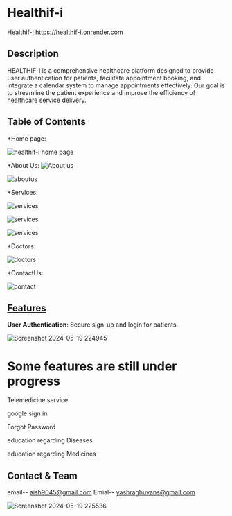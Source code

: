 # Healthif-i 
Healthif-i https://healthif-i.onrender.com
## Description
HEALTHIF-i is a comprehensive healthcare platform designed to provide user authentication for patients, facilitate appointment booking, and integrate a calendar system to manage appointments effectively. Our goal is to streamline the patient experience and improve the efficiency of healthcare service delivery.
## Table of Contents 

*Home page:


![healthif-i home page](https://github.com/suhanigoel24/Healthif-i/assets/66861871/ab8fa2e2-de38-4e41-8a11-247957321841)


*About Us:
![About us](https://github.com/suhanigoel24/Healthif-i/assets/66861871/af8bb07b-ca7b-4839-badf-220cdc233ba6)

![aboutus](https://github.com/suhanigoel24/Healthif-i/assets/66861871/fd285121-5726-4a5e-b992-8759a5ffbe17)


*Services:



![services](https://github.com/suhanigoel24/Healthif-i/assets/66861871/4fbd8904-be88-4692-a6f0-cd8637b56a34)


![services](https://github.com/suhanigoel24/Healthif-i/assets/66861871/f5d740f1-b58b-485d-99bb-f61c0ec0ccd8)



![services](https://github.com/suhanigoel24/Healthif-i/assets/66861871/5cc1252f-3a82-46da-908c-c64a66a954ea)

*Doctors:

![doctors](https://github.com/suhanigoel24/Healthif-i/assets/66861871/173c49cd-5f5f-44d5-bcea-ca52ae7c9014)


*ContactUs:

![contact](https://github.com/suhanigoel24/Healthif-i/assets/66861871/a068c59c-0553-4451-a634-258e5685ea36)




## [Features](#features)




 **User Authentication**: Secure sign-up and login for patients.


 ![Screenshot 2024-05-19 224945](https://github.com/suhanigoel24/Healthif-i/assets/66861871/5a609946-321e-4ef0-90c7-9f16972007a2)

# Some features are still under progress
Telemedicine service

google sign in


Forgot Password


education regarding Diseases


education regarding Medicines


 ## Contact & Team
email--  aish9045@gmail.com
Emial-- yashraghuvans@gmail.com
 
![Screenshot 2024-05-19 225536](https://github.com/suhanigoel24/Healthif-i/assets/66861871/9c3f1f42-b4c0-4c9b-80bc-689a6b757554)

 
